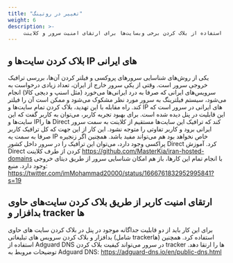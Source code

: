 ```yaml
---
title: "تغییر در روتینگ"
weight: 6
description: >-
     استفاده از بلاک کردن برخی وبسایت‌ها برای ارتقای امنیت سرور و کلاینت
---
```


## بلاک کردن سایت‌ها و IP های ایرانی

یکی از روش‌های شناسایی سرورهای پروکسی و فیلتر کردن آن‌ها، بررسی ترافیک خروجی سرور است. وقتی از یکی سرور خارج از ایران، تعداد زیادی درخواست به سرویس‌های ایرانی که صرفا به درد ایرانی‌ها می‌خورد (مثل اسنپ و دیجی کالا) انجام می‌شود، سیستم فیلترینگ به سرور مورد نظر مشکوک می‌شود و ممکن است آن را فیلتر کند. راه مقابله با این تهدید، بلاک کردن تمام سایت‌ها و IP های ایرانی در سرور است که این قابلیت در پنل دیده شده است.
برای بهبود تجربه کاربر، می‌توان به کاربر گفت که این سایت‌ها و IPها را Direct کند که ترافیک این سایت‌ها مستقیم از کلاینت به سمت سرور ایرانی برود و کاربر تفاوتی را متوجه نشود. این کار از این جهت که کل ترافیک کاربر صرفا به سمت یه IP خاص نخواهد بود هم می‌تواند مفید باشد. همچنین اگر زنجیره پراکسی وجود دارد، می‌توان این ترافیک را در سرور داخل کشور Direct کرد.
آموزش Direct کردن از طرف کلاینت
https://github.com/MasterKia/iran-hosted-domains
با انجام تمام این کارها، باز هم امکان شناسایی سرور از طریق دیتای خروجی وجود دارد. منبع:
https://twitter.com/imMohammad20000/status/1666761832952995841?s=19

## ارتقای امنیت کاربر از طریق بلاک کردن سایت‌های حاوی بدافزار و tracker ها
برای این کار باید از دو قابلیت جداگانه موجود در پنل در بلاک کردن سایت های حاوی بدافزار و بلاک کردن سرویس های تبلیغاتی (شامل trackerها) استفاده کرد. همچنین استفاده از Adguard DNS در سرور می‌تواند کیفیت بلاک کردن tracker ها را ارتقا دهد. توضیحات مروبط به Adguard DNS:
https://adguard-dns.io/en/public-dns.html
